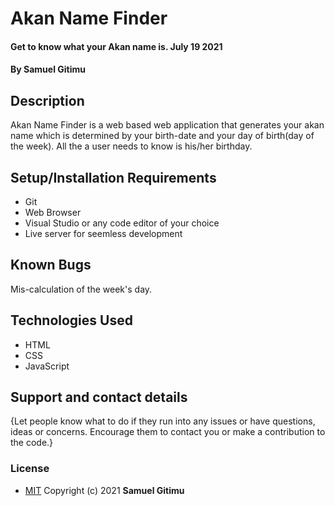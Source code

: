 # Akan Name Finder
#### Get to know what your Akan name is. July 19 2021
#### By **Samuel Gitimu**
## Description
Akan Name Finder is a web based web application that generates your akan name which is determined by your birth-date and your day of birth(day of the week). All the a user needs to know is his/her birthday.
## Setup/Installation Requirements
* Git
* Web Browser
* Visual Studio or any code editor of your choice
* Live server for seemless development
## Known Bugs
Mis-calculation of the week's day.
## Technologies Used
- HTML
- CSS
- JavaScript
## Support and contact details
{Let people know what to do if they run into any issues or have questions, ideas or concerns.  Encourage them to contact you or make a contribution to the code.}
### License
* [MIT](https://github.com/Samueelx/akan-name/blob/master/LICENCE)
Copyright (c) 2021 **Samuel Gitimu**
  

